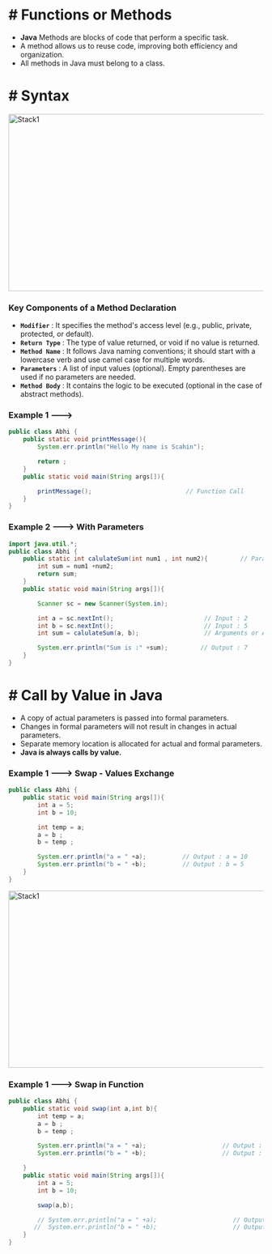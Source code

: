 # # Functions or Methods

- **Java** Methods are blocks of code that perform a specific task.
- A method allows us to reuse code, improving both efficiency and organization.
- All methods in Java must belong to a class.

# # Syntax

<img src="https://github.com/user-attachments/assets/ccdbed11-caa6-48b2-bdb1-cd0fc9e19f5b" alt="Stack1" width="600" height="350">


### Key Components of a Method Declaration

- **`Modifier`** : It specifies the method's access level (e.g., public, private, protected, or default).
- **`Return Type`** : The type of value returned, or void if no value is returned.
- **`Method Name`** : It follows Java naming conventions; it should start with a lowercase verb and use camel case for multiple words.
- **`Parameters`** : A list of input values (optional). Empty parentheses are used if no parameters are needed.
- **`Method Body`** : It contains the logic to be executed (optional in the case of abstract methods).

### Example 1 --->

``` Java
public class Abhi {
    public static void printMessage(){
        System.err.println("Hello My name is Scahin");

        return ;
    }
    public static void main(String args[]){

        printMessage();                          // Function Call      // Output : Hello My name is Scahin
    }
}
```

### Example 2 ---> With Parameters

``` Java
import java.util.*;
public class Abhi {
    public static int calulateSum(int num1 , int num2){         // Parameters or Formal Parametes
        int sum = num1 +num2;
        return sum;
    }
    public static void main(String args[]){

        Scanner sc = new Scanner(System.in);

        int a = sc.nextInt();                         // Input : 2
        int b = sc.nextInt();                         // Input : 5
        int sum = calulateSum(a, b);                  // Arguments or Actual Parameters

        System.err.println("Sum is :" +sum);         // Output : 7
    }
}
```

# # Call by Value in Java

- A copy of actual parameters is passed into formal parameters.
- Changes in formal parameters will not result in changes in actual parameters.
- Separate memory location is allocated for actual and formal parameters.
- **Java is always calls by value.**

### Example 1 ---> Swap - Values Exchange

``` java
public class Abhi {
    public static void main(String args[]){
        int a = 5;
        int b = 10;

        int temp = a;
        a = b ;
        b = temp ;

        System.err.println("a = " +a);          // Output : a = 10
        System.err.println("b = " +b);          // Output : b = 5
    }
}
```
<img src="" alt="Stack1" width="600" height="350">

### Example 1 ---> Swap in Function

``` java
public class Abhi {
    public static void swap(int a,int b){
        int temp = a;
        a = b ;
        b = temp ;

        System.err.println("a = " +a);                     // Output : a = 10
        System.err.println("b = " +b);                     // Output : b = 5

    }
    public static void main(String args[]){
        int a = 5;
        int b = 10;

        swap(a,b);

        // System.err.println("a = " +a);                     // Output : a = 5
       //  System.err.println("b = " +b);                     // Output : a = 10
    }
}
```




















